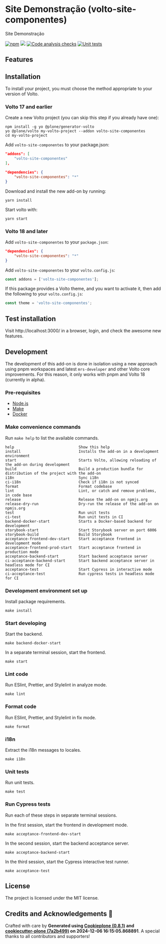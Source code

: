 # Site Demonstração (volto-site-componentes)

Site Demonstração

[![npm](https://img.shields.io/npm/v/volto-site-componentes)](https://www.npmjs.com/package/volto-site-componentes)
[![](https://img.shields.io/badge/-Storybook-ff4785?logo=Storybook&logoColor=white&style=flat-square)](https://procergs.github.io/volto-site-componentes/)
[![Code analysis checks](https://github.com/procergs/volto-site-componentes/actions/workflows/code.yml/badge.svg)](https://github.com/procergs/volto-site-componentes/actions/workflows/code.yml)
[![Unit tests](https://github.com/procergs/volto-site-componentes/actions/workflows/unit.yml/badge.svg)](https://github.com/procergs/volto-site-componentes/actions/workflows/unit.yml)

## Features

<!-- List your awesome features here -->

## Installation

To install your project, you must choose the method appropriate to your version of Volto.


### Volto 17 and earlier

Create a new Volto project (you can skip this step if you already have one):

```
npm install -g yo @plone/generator-volto
yo @plone/volto my-volto-project --addon volto-site-componentes
cd my-volto-project
```

Add `volto-site-componentes` to your package.json:

```JSON
"addons": [
    "volto-site-componentes"
],

"dependencies": {
    "volto-site-componentes": "*"
}
```

Download and install the new add-on by running:

```
yarn install
```

Start volto with:

```
yarn start
```

### Volto 18 and later

Add `volto-site-componentes` to your `package.json`:

```json
"dependencies": {
    "volto-site-componentes": "*"
}
```

Add `volto-site-componentes` to your `volto.config.js`:

```javascript
const addons = ['volto-site-componentes'];
```

If this package provides a Volto theme, and you want to activate it, then add the following to your `volto.config.js`:

```javascript
const theme = 'volto-site-componentes';
```

## Test installation

Visit http://localhost:3000/ in a browser, login, and check the awesome new features.


## Development

The development of this add-on is done in isolation using a new approach using pnpm workspaces and latest `mrs-developer` and other Volto core improvements.
For this reason, it only works with pnpm and Volto 18 (currently in alpha).


### Pre-requisites

-   [Node.js](https://6.docs.plone.org/install/create-project.html#node-js)
-   [Make](https://6.docs.plone.org/install/create-project.html#make)
-   [Docker](https://6.docs.plone.org/install/create-project.html#docker)


### Make convenience commands

Run `make help` to list the available commands.

```text
help                             Show this help
install                          Installs the add-on in a development environment
start                            Starts Volto, allowing reloading of the add-on during development
build                            Build a production bundle for distribution of the project with the add-on
i18n                             Sync i18n
ci-i18n                          Check if i18n is not synced
format                           Format codebase
lint                             Lint, or catch and remove problems, in code base
release                          Release the add-on on npmjs.org
release-dry-run                  Dry-run the release of the add-on on npmjs.org
test                             Run unit tests
ci-test                          Run unit tests in CI
backend-docker-start             Starts a Docker-based backend for development
storybook-start                  Start Storybook server on port 6006
storybook-build                  Build Storybook
acceptance-frontend-dev-start    Start acceptance frontend in development mode
acceptance-frontend-prod-start   Start acceptance frontend in production mode
acceptance-backend-start         Start backend acceptance server
ci-acceptance-backend-start      Start backend acceptance server in headless mode for CI
acceptance-test                  Start Cypress in interactive mode
ci-acceptance-test               Run cypress tests in headless mode for CI
```

### Development environment set up

Install package requirements.

```shell
make install
```

### Start developing

Start the backend.

```shell
make backend-docker-start
```

In a separate terminal session, start the frontend.

```shell
make start
```

### Lint code

Run ESlint, Prettier, and Stylelint in analyze mode.

```shell
make lint
```

### Format code

Run ESlint, Prettier, and Stylelint in fix mode.

```shell
make format
```

### i18n

Extract the i18n messages to locales.

```shell
make i18n
```

### Unit tests

Run unit tests.

```shell
make test
```

### Run Cypress tests

Run each of these steps in separate terminal sessions.

In the first session, start the frontend in development mode.

```shell
make acceptance-frontend-dev-start
```

In the second session, start the backend acceptance server.

```shell
make acceptance-backend-start
```

In the third session, start the Cypress interactive test runner.

```shell
make acceptance-test
```

## License

The project is licensed under the MIT license.

## Credits and Acknowledgements 🙏

Crafted with care by **Generated using [Cookieplone (0.8.1)](https://github.com/plone/cookieplone) and [cookiecutter-plone (7a2b499)](https://github.com/plone/cookiecutter-plone/commit/7a2b4991b472634827b1866aa5b1bf695647b7a3) on 2024-12-06 16:15:05.868891**. A special thanks to all contributors and supporters!
